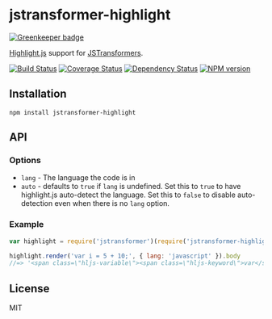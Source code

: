 # jstransformer-highlight

[![Greenkeeper badge](https://badges.greenkeeper.io/jstransformers/jstransformer-highlight.svg)](https://greenkeeper.io/)

[Highlight.js](http://highlightjs.org) support for [JSTransformers](http://github.com/jstransformers).

[![Build Status](https://img.shields.io/travis/jstransformers/jstransformer-highlight/master.svg)](https://travis-ci.org/jstransformers/jstransformer-highlight)
[![Coverage Status](https://img.shields.io/codecov/c/github/jstransformers/jstransformer-highlight/master.svg)](https://codecov.io/gh/jstransformers/jstransformer-highlight)
[![Dependency Status](https://img.shields.io/david/jstransformers/jstransformer-highlight/master.svg)](http://david-dm.org/jstransformers/jstransformer-highlight)
[![NPM version](https://img.shields.io/npm/v/jstransformer-highlight.svg)](https://www.npmjs.org/package/jstransformer-highlight)

## Installation

    npm install jstransformer-highlight

## API

### Options

 - `lang` - The language the code is in
 - `auto` - defaults to `true` if `lang` is undefined.  Set this to `true` to have highlight.js auto-detect the language.  Set this to `false` to disable auto-detection even when there is no `lang` option.

### Example

```js
var highlight = require('jstransformer')(require('jstransformer-highlight'))

highlight.render('var i = 5 + 10;', { lang: 'javascript' }).body
//=> '<span class=\"hljs-variable\"><span class=\"hljs-keyword\">var</span> i</span> = <span class=\"hljs-number\">5</span> + <span class=\"hljs-number\">10</span>;'
```

## License

MIT
